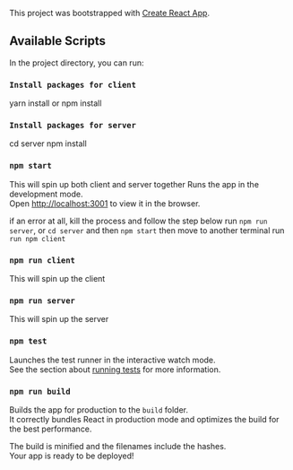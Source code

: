 This project was bootstrapped with [Create React App](https://github.com/facebook/create-react-app).

## Available Scripts

In the project directory, you can run:

### `Install packages for client`

yarn install or npm install

### `Install packages for server`

cd server
npm install

### `npm start`

This will spin up both client and server together
Runs the app in the development mode.<br />
Open [http://localhost:3001](http://localhost:3001) to view it in the browser.

if an error at all, kill the process and follow the step below
run `npm run server`, or `cd server` and then `npm start`
then move to another terminal
run `run npm client`

### `npm run client`

This will spin up the client

### `npm run server`

This will spin up the server

### `npm test`

Launches the test runner in the interactive watch mode.<br />
See the section about [running tests](https://facebook.github.io/create-react-app/docs/running-tests) for more information.

### `npm run build`

Builds the app for production to the `build` folder.<br />
It correctly bundles React in production mode and optimizes the build for the best performance.

The build is minified and the filenames include the hashes.<br />
Your app is ready to be deployed!
